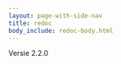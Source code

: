 ```yaml
---
layout: page-with-side-nav
title: redoc
body_include: redoc-body.html
---
```

Versie 2.2.0
<redoc spec-url='{{ site.v2SpecUrl }}'></redoc>

